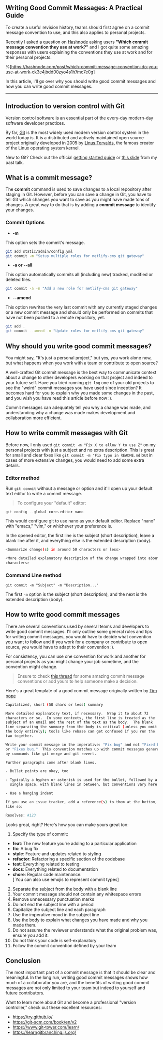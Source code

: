## Writing Good Commit Messages: A Practical Guide

To create a useful revision history, teams should first agree on a commit message convention to use, and this also applies to personal projects.

Recently I asked a question on [Hashnode](https://hashnode.com) asking users **"Which commit message convention they use at work?"** and I got quite some amazing responses with users explaining the conventions they use at work and for their personal projects.

%[https://hashnode.com/post/which-commit-message-convention-do-you-use-at-work-ck3e4jbdd00zyo4s1h7mc7e0g]

In this article, I'll go over why you should write good commit messages and how you can write good commit messages.

---

## Introduction to version control with Git

Version control software is an essential part of the every-day modern-day software developer practices.

By far, [Git](https://git-scm.com/) is the most widely used modern version control system in the world today is. It is a distributed and actively maintained open source project originally developed in 2005 by [Linus Torvalds](https://en.wikipedia.org/wiki/Linus_Torvalds), the famous creator of the Linux operating system kernel.

New to Git? Check out the official [getting started guide](https://git-scm.com/book/en/v1/Getting-Started) or [this slide](https://slides.com/bolajiayodeji/introduction-to-version-control-with-git-and-github) from my past talk.

## What is a commit message?

The **commit** command is used to save changes to a local repository after staging in Git. However, before you can save a change in Git, you have to tell Git which changes you want to save as you might have made tons of changes. A great way to do that is by adding a **commit message** to identify your changes.

### Commit Options

- **-m <message>**

This option sets the commit's message.

```bash
git add static/admin/config.yml
git commit -m "Setup multiple roles for netlify-cms git gateway"
```

- **-a or --all**

This option automatically commits all (including new) tracked, modified or deleted files.

```bash
git commit -a -m "Add a new role for netlify-cms git gateway"
```

- **--amend**

This option rewrites the very last commit with any currently staged changes or a new commit message and should only be performed on commits that have not been pushed to a remote repository, yet.

```bash
git add .
git commit --amend -m "Update roles for netlify-cms git gateway"
```

## Why should you write good commit messages?

You might say, "It's just a personal project," but yes, you work alone now, but what happens when you work with a team or contribute to open source?

A well-crafted Git commit message is the best way to communicate context about a change to other developers working on that project and indeed to your future self. Have you tried running `git log` one of your old projects to see the "weird" commit messages you have used since inception? It becomes hard for you to explain why you made some changes in the past, and you wish you have read this article before now :).

Commit messages can adequately tell you why a change was made, and understanding why a change was made makes development and collaboration more efficient.

## How to write commit messages with Git

Before now, I only used `git commit -m "Fix X to allow Y to use Z"` on my personal projects with just a subject and no extra description. This is great for small and clear fixes like `git commit -m "Fix typo in README.md` but in cases of more extensive changes, you would need to add some extra details.

### Editor method

Run `git commit` without a message or option and it'll open up your default text editor to write a commit message.

> To configure your "default" editor:

```
git config --global core.editor nano
```
This would configure git to use nano as your default editor. Replace "nano" with "emacs," "vim," or whichever your preference is. 

In the opened editor, the first line is the subject (short description), leave a blank line after it, and everything else is the extended description (body).

```bash
<Summarize change(s) in around 50 characters or less>

<More detailed explanatory description of the change wrapped into about 72
characters>
```

### Command Line method 

```
git commit -m "Subject" -m "Description..."
```

The first `-m` option is the subject (short description), and the next is the extended description (body).

## How to write good commit messages

There are several conventions used by several teams and developers to write good commit messages. I'll only outline some general rules and tips for writing commit messages, you would have to decide what convention you want to follow and if you work for a company or contribute to open source, you would have to adapt to their convention :).

For consistency, you can use one convention for work and another for personal projects as you might change your job sometime, and the convention might change.

> Ensure to check [this thread](https://hashnode.com/post/which-commit-message-convention-do-you-use-at-work-ck3e4jbdd00zyo4s1h7mc7e0g) for some amazing commit message conventions or add yours to help someone make a decision.

Here's a great template of a good commit message originally written by [Tim pope](https://tbaggery.com/2008/04/19/a-note-about-git-commit-messages.html)

```bash
Capitalized, short (50 chars or less) summary

More detailed explanatory text, if necessary.  Wrap it to about 72
characters or so.  In some contexts, the first line is treated as the
subject of an email and the rest of the text as the body.  The blank
line separating the summary from the body is critical (unless you omit
the body entirely); tools like rebase can get confused if you run the
two together.

Write your commit message in the imperative: "Fix bug" and not "Fixed bug"
or "Fixes bug."  This convention matches up with commit messages generated
by commands like git merge and git revert.

Further paragraphs come after blank lines.

- Bullet points are okay, too

- Typically a hyphen or asterisk is used for the bullet, followed by a
  single space, with blank lines in between, but conventions vary here

- Use a hanging indent

If you use an issue tracker, add a reference(s) to them at the bottom,
like so:

Resolves: #123
```

Looks great, right? Here's how you can make yours great too:

1. Specify the type of commit:
 - **feat**:  The new feature you're adding to a particular application
 - **fix**: A bug fix
 - **style**: Feature and updates related to styling
 - **refactor**: Refactoring a specific section of the codebase
 - **test**: Everything related to testing
 - **docs**: Everything related to documentation
 - **chore**: Regular code maintenance.  
[ You can also use emojis to represent commit types]
2. Separate the subject from the body with a blank line
3. Your commit message should not contain any whitespace errors
4. Remove unnecessary punctuation marks
5. Do not end the subject line with a period
6. Capitalize the subject line and each paragraph
7. Use the imperative mood in the subject line
8. Use the body to explain what changes you have made and why you made them.
9. Do not assume the reviewer understands what the original problem was, ensure you add it.
10. Do not think your code is self-explanatory
11. Follow the commit convention defined by your team

## Conclusion

The most important part of a commit message is that it should be clear and meaningful. In the long run, writing good commit messages shows how much of a collaborator you are, and the benefits of writing good commit messages are not only limited to your team but indeed to yourself and future contributors.

Want to learn more about Git and become a professional "version controller," check out these excellent resources:

- https://try.github.io/
- https://git-scm.com/book/en/v2
- https://www.git-tower.com/learn/
- https://learngitbranching.js.org/